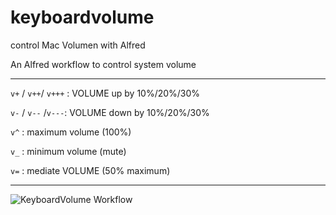 # keyboardvolume
control Mac Volumen with Alfred

An Alfred workflow to control system volume

------------------

`v+` / `v++`/ `v+++` : VOLUME up by 10%/20%/30%

`v-` / `v--` /`v---`: VOLUME down by 10%/20%/30%

`v^` : maximum volume (100%)

`v_` : minimum volume (mute)

`v=` : mediate VOLUME (50% maximum)

----------------

![KeyboardVolume Workflow](https://cloud.githubusercontent.com/assets/758925/9287793/f7aa0998-435a-11e5-93ee-59137b224184.png)
